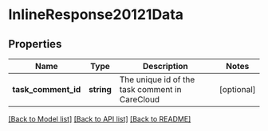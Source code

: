 # InlineResponse20121Data

## Properties
Name | Type | Description | Notes
------------ | ------------- | ------------- | -------------
**task_comment_id** | **string** | The unique id of the task comment in CareCloud | [optional] 

[[Back to Model list]](../../README.md#documentation-for-models) [[Back to API list]](../../README.md#documentation-for-api-endpoints) [[Back to README]](../../README.md)

